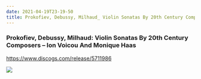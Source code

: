 ```yaml
---
date: 2021-04-19T23-19-50
title: Prokofiev, Debussy, Milhaud_ Violin Sonatas By 20th Century Composers – Ion Voicou And Monique Haas 
---
```

### Prokofiev, Debussy, Milhaud: Violin Sonatas By 20th Century Composers – Ion Voicou And Monique Haas 
https://www.discogs.com/release/5711986

![](dayone-moment://5BBC288B7C6146E2893A9BAE566F79AA)
